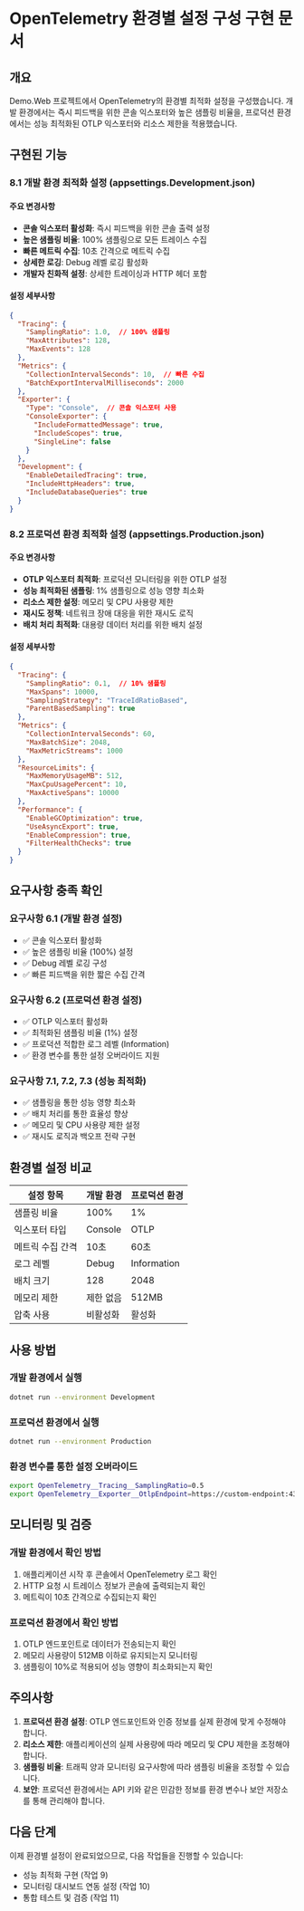 # OpenTelemetry 환경별 설정 구성 구현 문서

## 개요

Demo.Web 프로젝트에서 OpenTelemetry의 환경별 최적화 설정을 구성했습니다. 개발 환경에서는 즉시 피드백을 위한 콘솔 익스포터와 높은 샘플링 비율을, 프로덕션 환경에서는 성능 최적화된 OTLP 익스포터와 리소스 제한을 적용했습니다.

## 구현된 기능

### 8.1 개발 환경 최적화 설정 (appsettings.Development.json)

#### 주요 변경사항

- **콘솔 익스포터 활성화**: 즉시 피드백을 위한 콘솔 출력 설정
- **높은 샘플링 비율**: 100% 샘플링으로 모든 트레이스 수집
- **빠른 메트릭 수집**: 10초 간격으로 메트릭 수집
- **상세한 로깅**: Debug 레벨 로깅 활성화
- **개발자 친화적 설정**: 상세한 트레이싱과 HTTP 헤더 포함

#### 설정 세부사항

```json
{
  "Tracing": {
    "SamplingRatio": 1.0,  // 100% 샘플링
    "MaxAttributes": 128,
    "MaxEvents": 128
  },
  "Metrics": {
    "CollectionIntervalSeconds": 10,  // 빠른 수집
    "BatchExportIntervalMilliseconds": 2000
  },
  "Exporter": {
    "Type": "Console",  // 콘솔 익스포터 사용
    "ConsoleExporter": {
      "IncludeFormattedMessage": true,
      "IncludeScopes": true,
      "SingleLine": false
    }
  },
  "Development": {
    "EnableDetailedTracing": true,
    "IncludeHttpHeaders": true,
    "IncludeDatabaseQueries": true
  }
}
```

### 8.2 프로덕션 환경 최적화 설정 (appsettings.Production.json)

#### 주요 변경사항

- **OTLP 익스포터 최적화**: 프로덕션 모니터링을 위한 OTLP 설정
- **성능 최적화된 샘플링**: 1% 샘플링으로 성능 영향 최소화
- **리소스 제한 설정**: 메모리 및 CPU 사용량 제한
- **재시도 정책**: 네트워크 장애 대응을 위한 재시도 로직
- **배치 처리 최적화**: 대용량 데이터 처리를 위한 배치 설정

#### 설정 세부사항

```json
{
  "Tracing": {
    "SamplingRatio": 0.1,  // 10% 샘플링
    "MaxSpans": 10000,
    "SamplingStrategy": "TraceIdRatioBased",
    "ParentBasedSampling": true
  },
  "Metrics": {
    "CollectionIntervalSeconds": 60,
    "MaxBatchSize": 2048,
    "MaxMetricStreams": 1000
  },
  "ResourceLimits": {
    "MaxMemoryUsageMB": 512,
    "MaxCpuUsagePercent": 10,
    "MaxActiveSpans": 10000
  },
  "Performance": {
    "EnableGCOptimization": true,
    "UseAsyncExport": true,
    "EnableCompression": true,
    "FilterHealthChecks": true
  }
}
```

## 요구사항 충족 확인

### 요구사항 6.1 (개발 환경 설정)

- ✅ 콘솔 익스포터 활성화
- ✅ 높은 샘플링 비율 (100%) 설정
- ✅ Debug 레벨 로깅 구성
- ✅ 빠른 피드백을 위한 짧은 수집 간격

### 요구사항 6.2 (프로덕션 환경 설정)

- ✅ OTLP 익스포터 활성화
- ✅ 최적화된 샘플링 비율 (1%) 설정
- ✅ 프로덕션 적합한 로그 레벨 (Information)
- ✅ 환경 변수를 통한 설정 오버라이드 지원

### 요구사항 7.1, 7.2, 7.3 (성능 최적화)

- ✅ 샘플링을 통한 성능 영향 최소화
- ✅ 배치 처리를 통한 효율성 향상
- ✅ 메모리 및 CPU 사용량 제한 설정
- ✅ 재시도 로직과 백오프 전략 구현

## 환경별 설정 비교

| 설정 항목 | 개발 환경 | 프로덕션 환경 |
|-----------|-----------|---------------|
| 샘플링 비율 | 100% | 1% |
| 익스포터 타입 | Console | OTLP |
| 메트릭 수집 간격 | 10초 | 60초 |
| 로그 레벨 | Debug | Information |
| 배치 크기 | 128 | 2048 |
| 메모리 제한 | 제한 없음 | 512MB |
| 압축 사용 | 비활성화 | 활성화 |

## 사용 방법

### 개발 환경에서 실행

```bash
dotnet run --environment Development
```

### 프로덕션 환경에서 실행

```bash
dotnet run --environment Production
```

### 환경 변수를 통한 설정 오버라이드

```bash
export OpenTelemetry__Tracing__SamplingRatio=0.5
export OpenTelemetry__Exporter__OtlpEndpoint=https://custom-endpoint:4317
```

## 모니터링 및 검증

### 개발 환경에서 확인 방법

1. 애플리케이션 시작 후 콘솔에서 OpenTelemetry 로그 확인
2. HTTP 요청 시 트레이스 정보가 콘솔에 출력되는지 확인
3. 메트릭이 10초 간격으로 수집되는지 확인

### 프로덕션 환경에서 확인 방법

1. OTLP 엔드포인트로 데이터가 전송되는지 확인
2. 메모리 사용량이 512MB 이하로 유지되는지 모니터링
3. 샘플링이 10%로 적용되어 성능 영향이 최소화되는지 확인

## 주의사항

1. **프로덕션 환경 설정**: OTLP 엔드포인트와 인증 정보를 실제 환경에 맞게 수정해야 합니다.
2. **리소스 제한**: 애플리케이션의 실제 사용량에 따라 메모리 및 CPU 제한을 조정해야 합니다.
3. **샘플링 비율**: 트래픽 양과 모니터링 요구사항에 따라 샘플링 비율을 조정할 수 있습니다.
4. **보안**: 프로덕션 환경에서는 API 키와 같은 민감한 정보를 환경 변수나 보안 저장소를 통해 관리해야 합니다.

## 다음 단계

이제 환경별 설정이 완료되었으므로, 다음 작업들을 진행할 수 있습니다:

- 성능 최적화 구현 (작업 9)
- 모니터링 대시보드 연동 설정 (작업 10)
- 통합 테스트 및 검증 (작업 11)